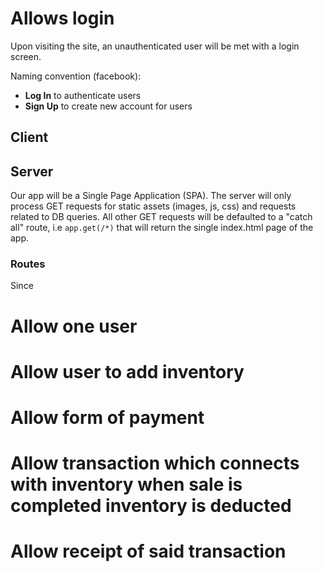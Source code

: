 # Allows login
Upon visiting the site, an unauthenticated user will be met with a login screen.

Naming convention (facebook):
* **Log In** to authenticate users
* **Sign Up** to create new account for users

## Client

## Server
Our app will be a Single Page Application (SPA). The server will only process GET requests for static assets (images, js, css) and requests related to DB queries. All other GET requests will be defaulted to a "catch all" route, i.e `app.get(/*)` that will return the single index.html page of the app.
### Routes
Since

# Allow one user
# Allow user to add inventory
# Allow form of payment
# Allow transaction which connects with inventory when sale is completed inventory is deducted
# Allow receipt of said transaction 
